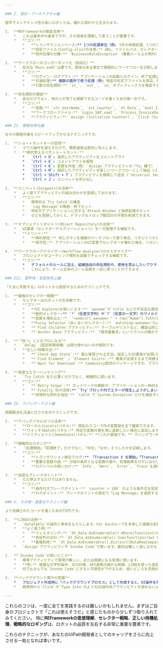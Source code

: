 ```yaml
---

### I. 設計・アーキテクチャ編

堅牢でメンテナンス性の高いロボットは、優れた設計から生まれます。

1.  **REFrameworkの徹底活用**
    *   これは基本中の基本ですが、その真価を理解して使うことが重要です。
    *   **コツ:**
        *   **トランザクションベース:** 1つの処理単位（例: 1件の申請処理、1つのファイル処理）を「トランザクション」として捉えることで、エラー時のリトライや中断箇所の特定が容易になります。
        *   **設定ファイル(Config.xlsx)の活用:** URL、ファイルパス、セレクターの一部、待機時間、ビジネスロジックのフラグなどを全てConfigに集約します。これにより、環境変更や仕様変更にコードを触らず対応できます。
        *   **例外処理の分離:** `BusinessRuleException`（業務ルール上の例外）と`ApplicationException`（システムエラー）を明確に使い分けることで、エラー後の挙動（リトライするか、スキップするか、停止するか）を制御しやすくなります。

2.  **ワークフローのコンポーネント化（部品化）**
    *   巨大な`Main.xaml`は悪です。意味のある単位で積極的にワークフローを分割しましょう。
    *   **コツ:**
        *   **ログイン・ログアウト:** アプリケーションの起動とログイン、終了処理は必ず別の`xaml`に切り出します。
        *   **共通処理:** 複数の箇所で使う処理（例: 特定の形式でファイルを保存、特定のエラー処理）は部品化して`Invoke Workflow File`で呼び出します。
        *   **引数の命名規則:** `in_`, `out_`, `io_`のプレフィックスを徹底することで、データの流れが格段に分かりやすくなります。

3.  **命名規則の徹底**
    *   自分だけでなく、他の人が見ても理解できるコードを書くための第一歩です。
    *   **コツ:**
        *   **変数:** `str_UserName`, `int_Counter`, `dt_Data`, `bool_IsSuccess`のように型と内容がわかるプレフィックスを付けます。
        *   **ワークフローファイル:** `Login_SAP.xaml`, `Process_InvoiceData.xaml` のように、動詞や目的語を入れて処理内容がわかるようにします。
        *   **アクティビティ:** `Assign (Initialize Counter)`, `Click (Submit Button)` のように、表示名を変更して何をしているか明確にします。

### II. 開発効率化編

日々の開発作業をスピードアップさせるテクニックです。

1.  **ショートカットキーの習得**
    *   マウス操作を減らすだけで、開発速度は劇的に向上します。
    *   **絶対覚えるべきショートカット:**
        *   `Ctrl + D`: 選択したアクティビティをコメントアウト
        *   `Ctrl + E`: コメントアウトを解除
        *   `Ctrl + K`: 変数を作成（例: `Assign`アクティビティの「To」欄で）
        *   `Ctrl + M`: 選択したアクティビティを新しいワークフローとして抽出（コンポーネント化に便利）
        *   `Ctrl + Shift + T`: アクティビティを検索して追加 (`Universal Search`より高速)
        *   `Ctrl + J`: スニペットを呼び出し

2.  **スニペット(Snippets)の活用**
    *   よく使うアクティビティの組み合わせを登録しておけます。
    *   **コツ:**
        *   標準的な`Try Catch`の構造
        *   `Log Message`の開始・終了セット
        *   特定のアプリケーションに対する`Attach Window`と後続処理のセット
        *   などを登録しておくと、ドラッグ＆ドロップ数回分の手間を削減できます。

3.  **オブジェクトリポジトリ(Object Repository)の活用**
    *   UI要素（セレクターやスクリーンショット）を一元管理する機能です。
    *   **メリット:**
        *   **再利用性:** 同じボタンを複数のワークフローで使う場合、リポジトリからドラッグするだけで利用できます。
        *   **保守性:** アプリケーションのUI変更でセレクターが壊れた場合、リポジトリの該当要素を1つ修正するだけで、それを使っている全てのワークフローに修正が反映されます。大規模開発では必須です。

4.  **ワークフローアナライザー(Workflow Analyzer)のカスタマイズ**
    *   プロジェクトのコーディング規約を自動でチェックする機能です。
    *   **コツ:**
        *   デフォルトのルールに加え、組織独自の命名規則や、使用を禁止したいアクティビティ（例: `Delay`）などをカスタムルールとして追加します。
        *   これにより、チーム全体のコード品質を一定に保つことができます。

### III. 堅牢性・安定性向上編

「たまに失敗する」ロボットから脱却するためのテクニックです。

1.  **最強のセレクター戦略**
    *   セレクターはロボットの生命線です。
    *   **コツ:**
        *   **UI Explorerを使いこなす:** `aaname`や`title`などの不安定な属性に頼らず、`id`, `automationid`, `name`など、変わりにくい属性を優先的に使います。
        *   **動的セレクター:** `*`（任意文字列）や`?`（任意の一文字）のワイルドカードを使いこなします。（例: `title='Microsoft Excel - Report*.xlsx'`）
        *   **変数を埋め込む:** `"<webctrl aaname='" + row("Name").ToString() + "' tag='A' />"` のように、セレクター内に変数を埋め込むことで、ループ処理で動的に変化する要素を的確に捉えます。
        *   **Fuzzy Selector (あいまいセレクター):** `matching:aaname='fuzzy'` を使うと、少しのテキスト揺れを許容してくれます。
        *   **`Find Children`アクティビティ:** テーブルやリストなど、構造は同じだが中身が動的に変わる要素群を取得するのに非常に強力です。`For Each UI Element`と組み合わせて使います。
        *   **`Anchor Base`アクティビティ:** 「請求書番号」というラベルの隣のテキストボックス、のように、安定した要素（アンカー）を基準に目的の要素を探します。

2.  **「待つ」ことのプロになる**
    *   `Delay`（固定時間待機）は極力使わないのが鉄則です。
    *   **正しい待機方法:**
        *   **`Check App State`:** 最も推奨される方法。指定したUI要素が出現/消滅するまで待機し、出現した場合としなかった場合で処理を分岐できます。タイムアウトも設定可能です。
        *   **`Find Element` / `Element Exists`:** 要素が出現するまで待機する目的で使います。`ContinueOnError = True`と組み合わせて、存在チェックにも利用できます。
        *   **`Wait for Download`:** Community提供のパッケージですが、ブラウザでのファイルダウンロード完了を確実に待機するのに便利です。

3.  **高度なエラーハンドリング**
    *   `Try Catch`をただ置くだけでなく、戦略的に使います。
    *   **コツ:**
        *   **`Retry Scope`:** ネットワークの瞬断や、アプリケーションの一時的なハングアップなど、リトライすれば成功する可能性がある処理に使います。
        *   **`Finally`句の活用:** `Try`ブロック内でエラーが発生しようがしまいが、**必ず実行したい処理**（例: アプリケーションを閉じる、一時ファイルを削除する）を`Finally`句に記述します。
        *   **具体的な例外を指定:** `Catch`で`System.Exception`だけを補足するのではなく、`SelectorNotFoundException`、`ApplicationException`など、想定される具体的な例外を個別に`Catch`することで、エラーごとの最適な処理を記述できます。

### IV. デバッグ・テスト編

問題解決を迅速に行うためのテクニックです。

1.  **デバッグパネルのフル活用**
    *   **ローカル(Locals)パネル:** 現在のスコープ内の変数値を全て確認できます。
    *   **ウォッチ(Watch)パネル:** 特定の変数の値を常に追跡したい場合に追加します。複雑な式の評価結果もウォッチできます。
    *   **イミディエイト(Immediate)パネル:** **これが最強です。** デバッグで一時停止中に、`dt_Data.Rows.Count`のように式を打ち込んで結果を確認したり、`int_Counter = 10`のように変数の値を強制的に書き換えて、特定の条件を再現したりできます。

2.  **戦略的なロギング**
    *   「処理開始」「処理終了」だけでなく、「何を」「なぜ」そうしたかを記録します。
    *   **コツ:**
        *   **トランザクション単位でログ:** 「Transaction X を開始」「Transaction X のデータ取得成功」「Transaction X の処理分岐: Aパターン」のように、トランザクションIDを含めてログを出力します。
        *   **重要な変数の値:** 分岐の条件となる変数の値や、処理結果をログに出力します。
        *   **ログレベルの使い分け:** `Info`, `Warn`, `Error`, `Trace`を適切に使い分け、Orchestratorでフィルタリングしやすくします。

3.  **高度なブレークポイント**
    *   ただ停止するだけではありません。
    *   **コツ:**
        *   **条件付きブレークポイント:** `counter > 100` のような条件式を設定し、特定の条件が満たされたときだけ停止させます。長いループのデバッグに絶大の効果を発揮します。
        *   **ログポイント:** ブレークポイントの設定で「Log Message」を選択すると、プログラムを停止させずに指定したメッセージをコンソールに出力できます。変数の中身を追跡したいが、処理は止めくない場合に便利です。

### V. その他・高度なテクニック編

より洗練されたコードを書くためのTIPSです。

1.  **LINQの活用**
    *   `DataTable`の操作に革命をもたらします。For Eachループを多用した複雑な処理を、1行のコードでスマートに記述できます。
    *   **よく使う例:**
        *   **フィルタリング:** `dt_Data.AsEnumerable().Where(function(row) row("Status").ToString = "Success").CopyToDataTable()`
        *   **特定列の合計:** `dt_Data.AsEnumerable().Sum(function(row) CInt(row("Amount")))`
        *   **重複削除:** `dt_Data.AsEnumerable().Distinct(DataRowComparer.Default).CopyToDataTable()`
    *   `Assign`アクティビティや`Invoke Code`で使います。最初は難しく感じるかもしれませんが、習得すれば生産性が飛躍的に向上します。

2.  **`Invoke Code`の使いどころ**
    *   標準アクティビティで実現が難しい、または煩雑になる処理に使います。
    *   **例:** 複雑な文字列操作、日付計算、API連携の細かな制御、LINQを使った高度なデータ操作など。
    *   何でもかんでも`Invoke Code`にすると可読性が下がるため、使いどころを見極めるのが重要です。

3.  **バックグラウンド実行の意識**
    *   プロジェクト作成時に「バックグラウンドプロセス」として作成すると、UI操作を伴わない（例: API連携、Excel・ファイル操作、メール送受信）プロセスを、ユーザーがPCを操作している裏で実行できます。
    *   開発時から`Click`や`Type Into`のようなUI操作系アクティビティを使わないように意識することで、実行効率の高いロボットになります。

---
```


これらのコツは、一度に全てを実践するのは難しいかもしれません。まずはご自身のプロジェクトで「これは使えそうだ」と感じたものから少しずつ取り入れてみてください。
特に**REFrameworkの思想理解**、**セレクター戦略**、**正しい待機処理**、**戦略的なロギング**は、ロボットの品質を左右する非常に重要な要素です。

これらのテクニックが、あなたのUiPath開発者としてのキャリアをさらに向上させる一助となれば幸いです。
